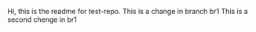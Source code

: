 Hi, this is the readme for test-repo.
This is a change in branch br1
This is a second chenge in br1
